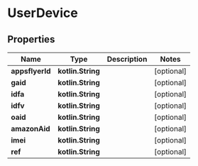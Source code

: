 
# UserDevice

## Properties
Name | Type | Description | Notes
------------ | ------------- | ------------- | -------------
**appsflyerId** | **kotlin.String** |  |  [optional]
**gaid** | **kotlin.String** |  |  [optional]
**idfa** | **kotlin.String** |  |  [optional]
**idfv** | **kotlin.String** |  |  [optional]
**oaid** | **kotlin.String** |  |  [optional]
**amazonAid** | **kotlin.String** |  |  [optional]
**imei** | **kotlin.String** |  |  [optional]
**ref** | **kotlin.String** |  |  [optional]



